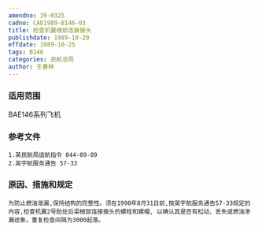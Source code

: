```yaml
---
amendno: 39-0325
cadno: CAD1989-B146-03
title: 检查机翼根部连接接头
publishdate: 1989-10-20
effdate: 1989-10-25
tags: B146
categories: 民航总局
author: 王春林
---
```


### 适用范围 
BAE146系列飞机

<!--more-->
### 参考文件
    1.英民航局适航指令 044-09-89 
    2.英宇航服务通告 57-33 

### 原因、措施和规定 
    为防止燃油泄漏,保持结构的完整性。须在1990年8月31日前,按英宇航服务通告57-33规定的内容,检查机翼2号肋处后梁根部连接接头的螺栓和螺帽, 以确认其是否有松动、丢失或燃油渗漏迹象。重复检查间隔为3000起落。
